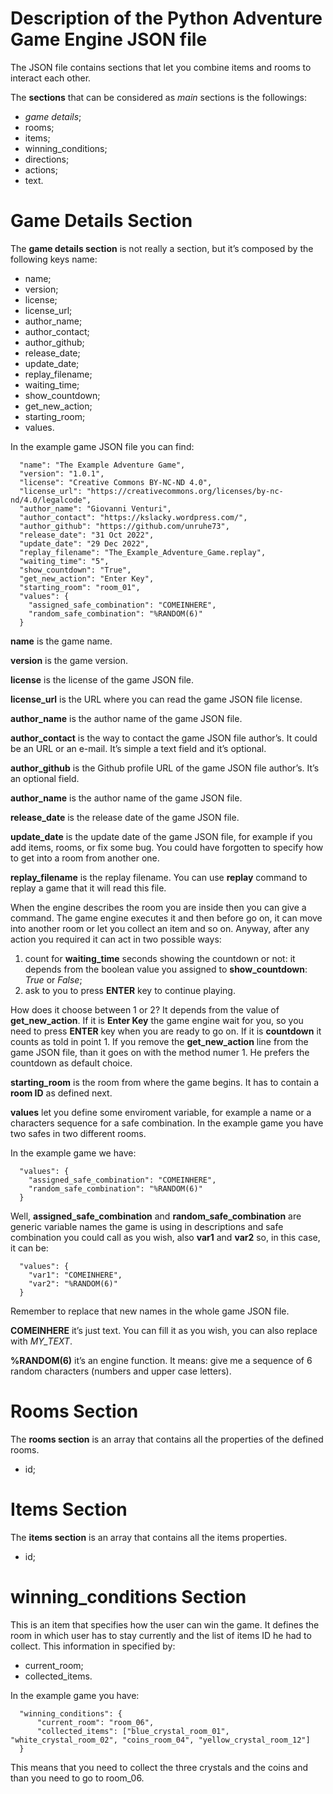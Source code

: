 # Description of the Python Adventure Game Engine JSON file

The JSON file contains sections that let you combine items and rooms to interact each other.

The **sections** that can be considered as *main* sections is the followings:

  * *game details*;
  * rooms;
  * items;
  * winning_conditions;
  * directions;
  * actions;
  * text.

# Game Details Section

The **game details section** is not really a section, but it’s composed by the following keys name:

  * name;
  * version;
  * license;
  * license_url;
  * author_name;
  * author_contact;
  * author_github;
  * release_date;
  * update_date;
  * replay_filename;
  * waiting_time;
  * show_countdown;
  * get_new_action;
  * starting_room;
  * values.

In the example game JSON file you can find:

      "name": "The Example Adventure Game",
      "version": "1.0.1",
      "license": "Creative Commons BY-NC-ND 4.0",
      "license_url": "https://creativecommons.org/licenses/by-nc-nd/4.0/legalcode",
      "author_name": "Giovanni Venturi",
      "author_contact": "https://kslacky.wordpress.com/",
      "author_github": "https://github.com/unruhe73",
      "release_date": "31 Oct 2022",
      "update_date": "29 Dec 2022",
      "replay_filename": "The_Example_Adventure_Game.replay",
      "waiting_time": "5",
      "show_countdown": "True",
      "get_new_action": "Enter Key",
      "starting_room": "room_01",
      "values": {
        "assigned_safe_combination": "COMEINHERE",
        "random_safe_combination": "%RANDOM(6)"
      }

**name** is the game name.

**version** is the game version.

**license** is the license of the game JSON file.

**license_url** is the URL where you can read the game JSON file license.

**author_name** is the author name of the game JSON file.

**author_contact** is the way to contact the game JSON file author’s. It could be an URL or an e-mail. It’s simple a text field and it’s optional.

**author_github** is the Github profile URL of the game JSON file author’s. It’s an optional field.

**author_name** is the author name of the game JSON file.

**release_date** is the release date of the game JSON file.

**update_date** is the update date of the game JSON file, for example if you add items, rooms, or fix some bug. You could have forgotten to specify how to get into a room from another one.

**replay_filename** is the replay filename. You can use **replay** command to replay a game that it will read this file.

When the engine describes the room you are inside then you can give a command. The game engine executes it and then before go on, it can move into another room or let you collect an item and so on. Anyway, after any action you required it can act in two possible ways:

 1. count for **waiting_time** seconds showing the countdown or not: it depends from the boolean value you assigned to **show_countdown**: *True* or *False*;
 2. ask to you to press **ENTER** key to continue playing.

How does it choose between 1 or 2? It depends from the value of **get_new_action**. If it is **Enter Key** the game engine wait for you, so you need to press **ENTER** key when you are ready to go on. If it is **countdown** it counts as told in point 1. If you remove the **get_new_action** line from the game JSON file, than it goes on with the method numer 1. He prefers the countdown as default choice.

**starting_room** is the room from where the game begins. It has to contain a **room ID** as defined next.

**values** let you define some enviroment variable, for example a name or a characters sequence for a safe combination. In the example game you have two safes in two different rooms.

In the example game we have:

      "values": {
        "assigned_safe_combination": "COMEINHERE",
        "random_safe_combination": "%RANDOM(6)"
      }

Well, **assigned_safe_combination** and **random_safe_combination** are generic variable names the game is using in descriptions and safe combination you could call as you wish, also **var1** and **var2** so, in this case, it can be:

      "values": {
        "var1": "COMEINHERE",
        "var2": "%RANDOM(6)"
      }

Remember to replace that new names in the whole game JSON file.

**COMEINHERE** it’s just text. You can fill it as you wish, you can also replace with *MY_TEXT*.

**%RANDOM(6)** it’s an engine function. It means: give me a sequence of 6 random characters (numbers and upper case letters).

# Rooms Section

The **rooms section** is an array that contains all the properties of the defined rooms.

  * id;

# Items Section

The **items section** is an array that contains all the items properties.

  * id;

# winning_conditions Section

This is an item that specifies how the user can win the game. It defines the room in which user has to stay currently and the list of items ID he had to collect. This information in specified by:

  * current_room;
  * collected_items.

In the example game you have:

      "winning_conditions": {
          "current_room": "room_06",
          "collected_items": ["blue_crystal_room_01", "white_crystal_room_02", "coins_room_04", "yellow_crystal_room_12"]
      }

This means that you need to collect the three crystals and the coins and than you need to go to room_06.

